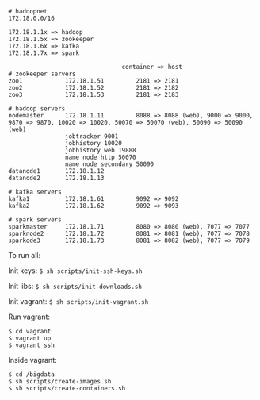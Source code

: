 ```
# hadoopnet
172.18.0.0/16

172.18.1.1x => hadoop
172.18.1.5x => zookeeper
172.18.1.6x => kafka
172.18.1.7x => spark

								container => host
# zookeeper servers
zoo1			172.18.1.51			2181 =>	2181
zoo2			172.18.1.52			2181 => 2182
zoo3			172.18.1.53			2181 => 2183

# hadoop servers
nodemaster		172.18.1.11			8088 => 8088 (web), 9000 => 9000, 9870 => 9870, 10020 => 10020, 50070 => 50070 (web), 50090 => 50090 (web)
				jobtracker 9001				
				jobhistory 10020
				jobhistory web 19888
				name node http 50070
				name node secondary 50090
datanode1		172.18.1.12
datanode2		172.18.1.13

# kafka servers
kafka1			172.18.1.61 		9092 => 9092
kafka2			172.18.1.62			9092 => 9093

# spark servers
sparkmaster		172.18.1.71			8080 => 8080 (web), 7077 => 7077
sparknode2		172.18.1.72			8081 => 8081 (web), 7077 => 7078
sparkode3		172.18.1.73			8081 => 8082 (web), 7077 => 7079

```

To run all:

Init keys: `$ sh scripts/init-ssh-keys.sh`

Init libs: `$ sh scripts/init-downloads.sh`

Init vagrant: `$ sh scripts/init-vagrant.sh`

Run vagrant:
```
$ cd vagrant
$ vagrant up
$ vagrant ssh
```

Inside vagrant:
```
$ cd /bigdata
$ sh scripts/create-images.sh
$ sh scripts/create-containers.sh
```


